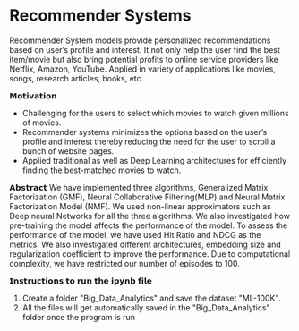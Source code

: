 # Recommender Systems

Recommender System models provide personalized recommendations based on user’s profile and interest.
It not only help the user find the best item/movie but also bring potential profits to online service providers like Netflix, Amazon, YouTube.
Applied in variety of applications like movies, songs, research articles, books, etc

𝗠𝗼𝘁𝗶𝘃𝗮𝘁𝗶𝗼𝗻
* Challenging for the users to select which movies to watch given millions of movies.
* Recommender systems minimizes the options based on the user’s profile and interest thereby reducing the need for the user to scroll a bunch of website pages.
* Applied traditional as well as Deep Learning architectures for efficiently finding the best-matched movies to watch.

𝗔𝗯𝘀𝘁𝗿𝗮𝗰𝘁
We have implemented three algorithms, Generalized Matrix Factorization (GMF), Neural Collaborative Filtering(MLP) and Neural Matrix Factorization Model (NMF). We used non-linear approximators such as Deep neural Networks for all the three algorithms. We also investigated how pre-training the model affects the performance of the model. To assess the performance of the model, we have used Hit Ratio and NDCG as the metrics. We also investigated different architectures, embedding size and regularization coefficient to improve the performance. Due to computational complexity, we have restricted our number of episodes to 100.

𝗜𝗻𝘀𝘁𝗿𝘂𝗰𝘁𝗶𝗼𝗻𝘀 𝘁𝗼 𝗿𝘂𝗻 𝘁𝗵𝗲 𝗶𝗽𝘆𝗻𝗯 𝗳𝗶𝗹𝗲
1) Create a folder "Big_Data_Analytics" and save the dataset "ML-100K".
2) All the files will get automatically saved in the "Big_Data_Analytics" folder once the program is run
